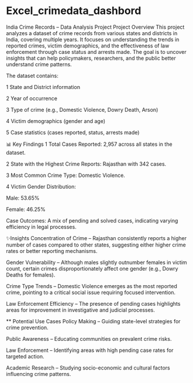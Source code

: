 # Excel_crimedata_dashbord

India Crime Records – Data Analysis Project
Project Overview
This project analyzes a dataset of crime records from various states and districts in India, covering multiple years. It focuses on understanding the trends in reported crimes, victim demographics, and the effectiveness of law enforcement through case status and arrests made. The goal is to uncover insights that can help policymakers, researchers, and the public better understand crime patterns.

The dataset contains:

1 State and District information

2 Year of occurrence

3 Type of crime (e.g., Domestic Violence, Dowry Death, Arson)

4 Victim demographics (gender and age)

5 Case statistics (cases reported, status, arrests made)

📊 Key Findings
1 Total Cases Reported: 2,957 across all states in the dataset.

2 State with the Highest Crime Reports: Rajasthan with 342 cases.

3 Most Common Crime Type: Domestic Violence.

4 Victim Gender Distribution:

Male: 53.65%

Female: 46.25%

Case Outcomes: A mix of pending and solved cases, indicating varying efficiency in legal processes.

✨Insights
Concentration of Crime – Rajasthan consistently reports a higher number of cases compared to other states, suggesting either higher crime rates or better reporting mechanisms.

Gender Vulnerability – Although males slightly outnumber females in victim count, certain crimes disproportionately affect one gender (e.g., Dowry Deaths for females).

Crime Type Trends – Domestic Violence emerges as the most reported crime, pointing to a critical social issue requiring focused intervention.

Law Enforcement Efficiency – The presence of pending cases highlights areas for improvement in investigative and judicial processes.

** Potential Use Cases
Policy Making – Guiding state-level strategies for crime prevention.

Public Awareness – Educating communities on prevalent crime risks.

Law Enforcement – Identifying areas with high pending case rates for targeted action.

Academic Research – Studying socio-economic and cultural factors influencing crime patterns.

